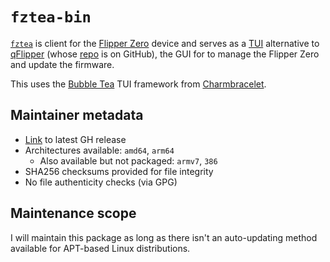 # `fztea-bin`

[`fztea`](https://github.com/jon4hz/fztea) is client for the
[Flipper Zero](https://en.wikipedia.org/wiki/Flipper_Zero) device and serves as
a [TUI](https://en.wikipedia.org/wiki/Text-based_user_interface) alternative to
[qFlipper](https://flipperzero.one/update) (whose [repo](https://github.com/flipperdevices/qFlipper)
is on GitHub), the GUI for to manage the Flipper Zero and update the firmware.

This uses the [Bubble Tea](https://github.com/charmbracelet/bubbletea) TUI
framework from [Charmbracelet](https://charm.sh).

## Maintainer metadata
* [Link](https://github.com/jon4hz/fztea/releases/latest) to latest GH release
* Architectures available: `amd64`, `arm64`
    * Also available but not packaged: `armv7`, `386`
* SHA256 checksums provided for file integrity
* No file authenticity checks (via GPG)

## Maintenance scope

I will maintain this package as long as there isn't an auto-updating method
available for APT-based Linux distributions.
